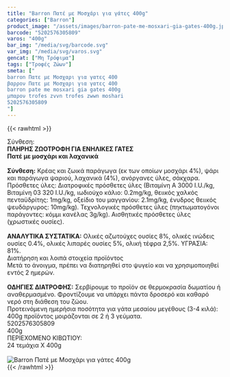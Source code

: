 ```yaml
---
title: "Barron Πατέ με Μοσχάρι για γάτες 400g"
categories: ["Barron"]
product_image: "/assets/images/barron-pate-me-mosxari-gia-gates-400g.jpg"
barcode: "5202576305809"
varos: "400g"
bar_img: "/media/svg/barcode.svg"
var_img: "/media/svg/varos.svg"
gencat: ["Μη Τρόφιμα"]
tags: ["Τροφές Ζώων"]
smeta: ["
barron Πατε με Μοσχαρι για γατες 400
βαρρον Πατε με Μοσχαρι για γατες 400
barron pate me mosxari gia gates 400g
μπαρον trofes zvvn trofes zwwn moshari
5202576305809
"]
---
```

{{< rawhtml >}}

<div class="sload42"><div class="product"><div id="sistatika">Σύνθεση:</div><div class="alltext"><strong>ΠΛΗΡΗΣ ΖΩΟΤΡΟΦΗ ΓΙΑ ΕΝΗΛΙΚΕΣ ΓΑΤΕΣ</strong><br><strong>Πατέ με μοσχάρι και λαχανικά</strong><br><br><b>Σύνθεση:</b> Κρέας και ζωικά παράγωγα (εκ των οποίων μοσχάρι 4%), ψάρι και παράγωγα ψαριού, λαχανικά (4%), ανόργανες ύλες, σάκχαρα. Πρόσθετες ύλες: Διατροφικές πρόσθετες ύλες (Βιταμίνη Α 3000 I.U./kg, Βιταμίνη 03 320 I.U./kg, ιωδιούχο κάλιο: 0.2mg/kg, θειικός χαλκός πενταϋδρίτης: 1mg/kg, οξείδιο του μαγγανίου: 2.1mg/kg, ένυδρος θειικός ψευδάργυρος: 10mg/kg). Τεχνολογικές πρόσθετες ύλες (πηκτωματογόνοι παράγοντες: κόμμι κανέλας 3g/kg). Αισθητικές πρόσθετες ύλες (χρωστικές ουσίες).<br><br><b>ΑΝΑΛΥΤΙΚΑ ΣΥΣΤΑΤΙΚΑ:</b> Ολικές αζωτούχες ουσίες 8%, ολικές ινώδεις ουσίες 0.4%, ολικές λιπαρές ουσίες 5%, ολική τέφρα 2,5%. ΥΓΡΑΣΙΑ: 81%.</div><div id="loipa">Διατήρηση και λοιπά στοιχεία προϊόντος</div><div class="alltext">Μετά το άνοιγμα, πρέπει να διατηρηθεί στο ψυγείο και να χρησιμοποιηθεί εντός 2 ημερών.<br><br><b>ΟΔΗΓΙΕΣ ΔΙΑΤΡΟΦΗΣ:</b> Σερβίρουμε το προϊόν σε θερμοκρασία δωματίου ή αναθερμασμένο. Φροντίζουμε να υπάρχει πάντα δροσερό και καθαρό νερό στη διάθεση του ζώου.<br>Προτεινόμενη ημερήσια ποσότητα για γάτα μεσαίου μεγέθους (3-4 κιλά): 400g προϊόντος μοιράζονται σε 2 ή 3 γεύματα.<br></div><div id="barcode"><div id="barimage1"></div><span id="bartext">5202576305809</span></div><div id="varos"><div id="varosimage1"></div><span id="varostext">400g</span></div><div id="kivotio">ΠΕΡΙΕΧΟΜΕΝΟ ΚΙΒΩΤΙΟΥ:<br>24 τεμάχια Χ 400g</div><br><div class="pimg"><img alt="Barron Πατέ με Μοσχάρι για γάτες 400g" title="Barron Πατέ με Μοσχάρι για γάτες 400g" src="/assets/images/barron-pate-me-mosxari-gia-gates-400g.jpg"></div></div></div>
{{< /rawhtml >}}


